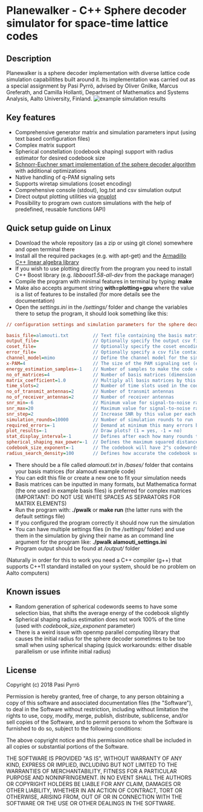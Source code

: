 Planewalker - C++ Sphere decoder simulator for space-time lattice codes
=======================================================================

Description
-----------
Planewalker is a sphere decoder implementation with diverse lattice code simulation capabilitites built around it. Its implementation was carried out as a special assignment by Pasi Pyrrö, advised by Oliver Gnilke, Marcus Greferath, and Camilla Hollanti, Department of Mathematics and Systems Analysis, Aalto University, Finland. 
![example simulation results](https://version.aalto.fi/gitlab/pasi.pyrro/sphere-decoder/raw/master/docs/src/alamouti_cosets12345_8-PAM.png "example simulation results")

Key features
------------
- Comprehensive generator matrix and simulation parameters input (using text based configuration files)
- Complex matrix support
- Spherical constellation (codebook shaping) support with radius estimator for desired codebook size
- [Schnorr-Euchner smart implementation of the sphere decoder algorithm](https://doi.org/10.1109/TIT.2003.817444) with additional optimizations
- Native handling of q-PAM signaling sets
- Supports wiretap simulations (coset encoding)
- Comprehensive console (stdout), log.txt and csv simulation output
- Direct output plotting utilities via [gnuplot](http://www.gnuplot.info/)
- Possibility to program own custom simulations with the help of predefined, reusable functions (API)

Quick setup guide on Linux
--------------------------
- Download the whole repository (as a zip or using git clone) somewhere and open terminal there
- Install all the required packages (e.g. with apt-get) and the [Armadillo C++ linear algebra library](http://arma.sourceforge.net/download.html)
- If you wish to use plotting directly from the program you need to install C++ Boost library (e.g. *libboost1.58-all-dev* from the package manager)
- Compile the program with minimal features in terminal by typing: **make**
- Make also accepts argument string **with=plotting+gpu** where the value is a list of features to be installed (for more details see the documentation)
- Open the *settings.ini* in the */settings/* folder and change the variables there to setup the program, it should look something like this:

```ini
// configuration settings and simulation parameters for the sphere decoder program //

basis_file=alamouti.txt         // Text file containing the basis matrices (located in the /bases/ folder)
output_file=                    // Optionally specify the output csv filename (located in the /output/ folder)
coset_file=                     // Optionally specify the coset encoding sublattice basis matrix text file (located in the /bases/ folder)
error_file=                     // Optionally specify a csv file containing error requirements for the SNR simulations. (located in the /settings/ folder)
channel_model=mimo              // Define the channel model for the simulation (either 'mimo' or 'siso')
x-PAM=4                         // The size of the PAM signaling set (even positive integer)
energy_estimation_samples=-1    // Number of samples to make the code energy estimation (-1 = sample all)
no_of_matrices=4                // Number of basis matrices (dimension of the data vectors)
matrix_coefficient=1.0          // Multiply all basis matrices by this constant
time_slots=2                    // Number of time slots used in the code
no_of_transmit_antennas=2       // Number of transmit antennas
no_of_receiver_antennas=2       // Number of receiver antennas
snr_min=-6                      // Minimum value for signal-to-noise ratio
snr_max=20                      // Maximum value for signal-to-noise ratio
snr_step=2                      // Increase SNR by this value per each iteration
simulation_rounds=10000         // Number of simulation rounds to run
required_errors=-1              // Demand at minimum this many errors before the simulation ends
plot_results=-1                 // Draw plots? (1 = yes, -1 = no)
stat_display_interval=-1        // Defines after each how many rounds to display the current simulation stats (-1 = disabled)
spherical_shaping_max_power=-1  // Defines the maximum squared distance from origin for codebook elements (-1 = unbounded)
codebook_size_exponent=-1       // The codebook will have 2^s codewords where s is this parameter (overrides above parameter)
radius_search_density=100       // Defines how accurate the codebook squared radius estimation will be (shortest vector of generator matrix is divided by this)
```

- There should be a file called *alamouti.txt* in */bases/* folder that contains your basis matrices (for alamouti example code)
- You can edit this file or create a new one to fit your simulation needs 
- Basis matrices can be inputted in many formats, but Mathematica format (the one used in example basis files) is preferred for complex matrices (IMPORTANT: DO NOT USE WHITE SPACES AS SEPARATORS FOR MATRIX ELEMENTS)
- Run the program with: **./pwalk** or **make run** (the latter runs with the default settings file)
- If you configured the program correctly it should now run the simulation
- You can have multiple settings files (in the */settings/* folder) and use them in the simulation by giving their name as an command line argument for the program like: **./pwalk alamouti_settings.ini**
- Program output should be found at */output/* folder

(Naturally in order for this to work you need a C++ compiler (g++) that supports C++11 standard installed on your system, should be no problem on Aalto computers)

Known issues
------------
- Random generation of spherical codewords seems to have some selection bias, that shifts the average energy of the codebook slightly
- Spherical shaping radius estimation does not work 100% of the time (used with *codebook_size_exponent* parameter)
- There is a weird issue with openmp parallel computing library that causes the initial radius for the sphere decoder sometimes to be too small when using spherical shaping (quick workarounds: either disable parallelism or use infinite initial radius)

License
-------
Copyright (c) 2018 Pasi Pyrrö

Permission is hereby granted, free of charge, to any person obtaining a copy
of this software and associated documentation files (the "Software"), to deal
in the Software without restriction, including without limitation the rights
to use, copy, modify, merge, publish, distribute, sublicense, and/or sell
copies of the Software, and to permit persons to whom the Software is
furnished to do so, subject to the following conditions:

The above copyright notice and this permission notice shall be included in all
copies or substantial portions of the Software.

THE SOFTWARE IS PROVIDED "AS IS", WITHOUT WARRANTY OF ANY KIND, EXPRESS OR
IMPLIED, INCLUDING BUT NOT LIMITED TO THE WARRANTIES OF MERCHANTABILITY,
FITNESS FOR A PARTICULAR PURPOSE AND NONINFRINGEMENT. IN NO EVENT SHALL THE
AUTHORS OR COPYRIGHT HOLDERS BE LIABLE FOR ANY CLAIM, DAMAGES OR OTHER
LIABILITY, WHETHER IN AN ACTION OF CONTRACT, TORT OR OTHERWISE, ARISING FROM,
OUT OF OR IN CONNECTION WITH THE SOFTWARE OR THE USE OR OTHER DEALINGS IN THE
SOFTWARE.
